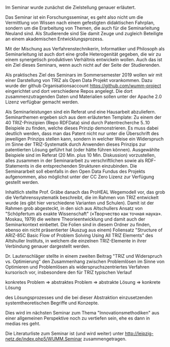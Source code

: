 Im Seminar wurde zunächst die Zielstellung genauer erläutert.

Das Seminar ist ein Forschungsseminar, es geht also nicht um die Vermittlung
von Wissen nach einem gefestigten didaktischen Fahrplan, sondern um die
Erarbeitung von Themen, die auch für die Seminarleitung Neuland sind.  Als
Studierende sind Sie damit Zeuge und zugleich Beteiligte an einem akademischen
Entwicklungsprozess.

Mit der Mischung aus Verfahrenstechnikerin, Informatiker und Philosoph als
Seminarleitung ist auch dort eine große Heterogenität gegeben, die wir zu
einem synergetisch produktiven Verhältnis entwickeln wollen.  Auch das ist ein
Ziel dieses Seminars, wenn auch nicht auf der Seite der Studierenden.

Als praktisches Ziel des Seminars im Sommersemester 2019 wollen wir mit einer
Darstellung von TRIZ als Open Data Projekt vorankommen. Dazu wurde der github
Organisationsaccount https://github.com/wumm-project eingerichtet und dort
verschiedene Repos angelegt. Die dort zusammenzutragenden Daten und
Materialien sollen unter der Apache 2.0 Lizenz verfügbar gemacht werden.

Als Seminarleistungen sind ein Referat und eine Hausarbeit abzuliefern.
Seminarthemen ergeben sich aus dem erläuterten Template: Zu einem der 40
TRIZ-Prinzipien (Repo RDFData) sind durch Patentrecherche 5..10 Beispiele zu
finden, welche dieses Prinzip demonstrieren.  Es muss dabei deutlich werden,
dass man das Patent nicht nur unter die Überschrift des jeweiligen Prinzips
stellen kann, sondern in welcher Weise ein Widerspruch im Sinne der
TRIZ-Systematik durch Anwenden dieses Prinzips zur patentierten Lösung geführt
hat (oder hätte führen können).  Ausgewählte Beispiele sind im Referat (20
Min. plus 10 Min. Diskussion) vorzustellen, alles zusammen in der
Seminararbeit zu verschriftlichen sowie als RDF-Statements in die
entsprechenden Strukturen einzubinden.  Die Seminararbeit soll ebenfalls in
den Open Data Fundus des Projekts aufgenommen, also möglichst unter der CC
Zero Lizenz zur Verfügung gestellt werden.

Inhaltlich stellte Prof. Gräbe danach das ProHEAL Wegemodell vor, das grob die
Verfahrenssystematik beschreibt, die im Rahmen von TRIZ entwickelt wurde (es
gibt hier verschiedene Varianten und Schulen).  Damit ist der Rahmen grob
abgesteckt, in den sich aus Altschullers Ansatz von "Schöpfertum als exakte
Wissenschaft" («Творчество как точная наука». Moskau, 1979) die weitere
Theorieentwicklung und damit auch der Seminarkontext einbettet.  Die Folien
sind in diesem Ordner zu finden, ebenso ein nicht präsentierter (Auszug aus
einem) Foliensatz "Structure of ARIZ-85C Basic Flow of Problem Solving Using
All TRIZ Elements" des Altshuller Instituts, in welchem die einzelnen
TRIZ-Elemente in ihrer Verbindung genauer dargestellt werden.

Dr. Lautenschläger stellte in einem zweiten Beitrag "TRIZ und Widerspruch
vs. Optimierung" den Zusammenhang zwischen Problemlösen im Sinne von
Optimieren und Problemlösen als widerspruchszentriertes Verfahren kursorisch
vor, insbesondere den für TRIZ typischen Verlauf

konkretes Problem => abstraktes Problem => abstrakte Lösung => konkrete Lösung

des Lösungsprozesses und die bei dieser Abstraktion einzusetzenden
systemtheoretischen Begriffe und Konzepte.

Dies wird im nächsten Seminar zum Thema "Innovationsmethodiken" aus einer
allgemeinen Perspektive noch zu vertiefen sein, ehe es dann in medias res
geht.

Die Literaturliste zum Seminar ist (und wird weiter) unter
http://leipzig-netz.de/index.php5/WUMM.Seminar zusammengetragen.  